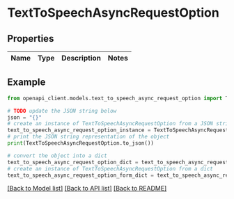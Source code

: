 # TextToSpeechAsyncRequestOption


## Properties

Name | Type | Description | Notes
------------ | ------------- | ------------- | -------------

## Example

```python
from openapi_client.models.text_to_speech_async_request_option import TextToSpeechAsyncRequestOption

# TODO update the JSON string below
json = "{}"
# create an instance of TextToSpeechAsyncRequestOption from a JSON string
text_to_speech_async_request_option_instance = TextToSpeechAsyncRequestOption.from_json(json)
# print the JSON string representation of the object
print(TextToSpeechAsyncRequestOption.to_json())

# convert the object into a dict
text_to_speech_async_request_option_dict = text_to_speech_async_request_option_instance.to_dict()
# create an instance of TextToSpeechAsyncRequestOption from a dict
text_to_speech_async_request_option_form_dict = text_to_speech_async_request_option.from_dict(text_to_speech_async_request_option_dict)
```
[[Back to Model list]](../README.md#documentation-for-models) [[Back to API list]](../README.md#documentation-for-api-endpoints) [[Back to README]](../README.md)


